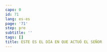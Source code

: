 ```yaml
---
capo: 0
id: 71
lang: es-es
page: '71'
step: pre
subtitle: ''
tags: []
title: ESTE ES EL DÍA EN QUE ACTUÓ EL SEÑOR
---
```

